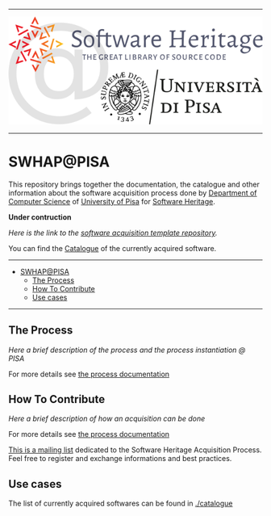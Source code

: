 
---
<p align="center">
  <img src="./DOCS/IMAGES/SWHAP-PISA-LOGO-HEAD.png" alt="SWHAP@PISA"/>
</p>
<!-- ![SWHAP@PISA](./DOCS/IMAGES/SWHAP-PISA-LOGO-HEAD.png) -->

---

# SWHAP@PISA

This repository brings together the documentation, the catalogue and other information about the software acquisition process done by [Department of Computer Science](https://di.unipi.it) of [University of Pisa](https://unipi.it) for [Software Heritage](https://www.softwareheritage.org).

**Under contruction**
<!-- 
*We are currently working on the draft of [Working Notepad](DOCS/WorkingNotepad/WorkingNotepad.md).*
moved to DIUNIPI4SWH-NOTES
-->

*Here is the link to the [software acquisition template repository](https://github.com/Unipisa/SWHAP-TEMPLATE).*

You can find the [Catalogue](CATALOGUE.md) of the currently acquired software.

---

- [SWHAP@PISA](#SWHAPPISA)
  - [The Process](#The-Process)
  - [How To Contribute](#How-To-Contribute)
  - [Use cases](#Use-cases)


---

## The Process

_Here a brief description of the process and the process instantiation @ PISA_

For more details see [the process documentation](./DOCS/THE_PROCESS.md)


## How To Contribute
_Here a brief description of how an acquisition can be done_

For more details see [the process documentation](./DOCS/HOWTO.md)

[This is a mailing list](https://sympa.inria.fr/sympa/info/swhap) dedicated to the Software Heritage Acquisition Process.
Feel free to register and exchange informations and best practices.

## Use cases

The list of currently acquired softwares can be found in [./catalogue](catalogue.md)
